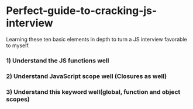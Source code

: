 # Perfect-guide-to-cracking-js-interview

Learning these ten basic elements in depth to turn a JS interview favorable to myself.

### 1) Understand the JS functions well

### 2) Understand JavaScript scope well (Closures as well)

### 3) Understand this keyword well(global, function and object scopes)
